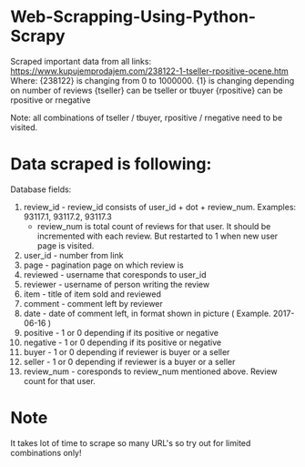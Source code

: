 # Web-Scrapping-Using-Python-Scrapy
Scraped important data from all links: https://www.kupujemprodajem.com/238122-1-tseller-rpositive-ocene.htm Where: 
{238122} is changing from 0 to 1000000.
{1} is changing depending on number of reviews
{tseller} can be tseller or tbuyer
{rpositive} can be rpositive or rnegative

Note: all combinations of tseller / tbuyer, rpositive / rnegative need to be visited.

# Data scraped is following:

Database fields:
1.	review_id - review_id consists of user_id + dot + review_num. Examples: 93117.1, 93117.2, 93117.3
	- review_num is total count of reviews for that user. It should be incremented with each review. But restarted to 1 when new user page is visited.
2.	user_id - number from link
3.	page - pagination page on which review is
4.	reviewed - username that coresponds to user_id
5.	reviewer - username of person writing the review
6.	item  - title of item sold and reviewed
7.	comment - comment left by reviewer
8.	date - date of comment left, in format shown in picture ( Example. 2017-06-16 )
9.	positive - 1 or 0 depending if its positive or negative
10.	negative - 1 or 0 depending if its positive or negative
11.	buyer - 1 or 0 depending if reviewer is buyer or a seller
12.	seller - 1 or 0 depending if reviewer is a buyer or a seller
13.	review_num - coresponds to review_num mentioned above. Review count for that user.

# Note
It takes lot of time to scrape so many URL's so try out for limited combinations only!

